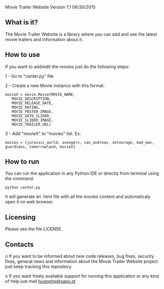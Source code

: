 Movie Trailer Website  Version 1.1  06/30/2015

What is it?
-----------

The Movie Trailer Website is a library where you 
can add and see the latest movie trailers and information about it.

How to use
------------

If you want to add/edit the movies just do the following steps:

1 - Go to "center.py" file

2 - Create a new Movie instance with this format:

    movieX = movie.Movie(MOVIE_NAME,
       MOVIE_DESCRIPTION,
       MOVIE_RELEASE_DATE,
       MOVIE_RATING,
       MOVIE_POSTER_IMAGE,
       MOVIE_GOTO_SLIDER,
       MOVIE_SLIDER_IMAGE,
       MOVIE_TRAILER_URL)
                         
3 - Add "movieX" to "movies" list. Ex:
    
    movies = [jurassic_world, avengers, san_andreas, entourage, mad_max, guardians, tomorrowland, movieX]
    
How to run
------------

You can run the application in any Python IDE or directly from 
terminal using the command:

    python center.py
    
It will generate an .html file with all the movies content and 
automaticaly open it on web browser.

Licensing
---------

Please see the file LICENSE.

Contacts
--------

o If you want to be informed about new code releases, bug fixes,
security fixes, general news and information about the Movie Trailer
Website project just keep tracking this repository.

o If you want freely available support for running this application 
or any kind of help just mail <hugophp@sapo.pt>
